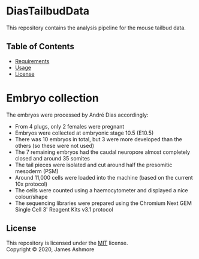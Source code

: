 DiasTailbudData
===============

This repository contains the analysis pipeline for the mouse tailbud data.

Table of Contents
-----------------

  * [Requirements](#requirements)
  * [Usage](#usage)
  * [License](#license)

# Embryo collection

The embryos were processed by André Dias accordingly:

* From 4 plugs, only 2 females were pregnant
* Embryos were collected at embryonic stage 10.5 (E10.5)
* There was 10 embryos in total, but 3 were more developed than the others (so these were not used)
* The 7 remaining embryos had the caudal neuropore almost completely closed and around 35 somites
* The tail pieces were isolated and cut around half the presomitic mesoderm (PSM)
* Around 11,000 cells were loaded into the machine (based on the current 10x protocol)
* The cells were counted using a haemocytometer and displayed a nice colour/shape
* The sequencing libraries were prepared using the Chromium Next GEM Single Cell 3' Reagent Kits v3.1 protocol

License
-------

This repository is licensed under the [MIT](#) license.  
Copyright &copy; 2020, James Ashmore

